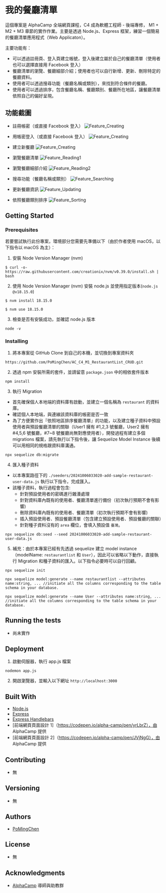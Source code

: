 # 我的餐廳清單

這個專案是 AlphaCamp 全端網頁課程，C4 成為軟體工程師 - 後端專修， M1 + M2 + M3 章節的實作作業。主要是透過 Node.js、Express 框架，練習一個簡易的餐廳清單應用程式（Web Applicaton）。

主要功能有：

- 可以透過註冊頁、登入頁建立帳號，登入後建立屬於自己的餐廳清單（使用者也可以選擇直接用 Facebook 登入）
- 餐廳清單的瀏覽、餐廳細部介紹；使用者也可以自行新增、更新、刪除特定的餐廳資料。
- 使用者可以透過搜尋功能（餐廳名稱或類別），來找到符合條件的餐廳。
- 使用者可以透過排序，包含餐廳名稱、餐廳類別、餐廳所在地區，讓餐廳清單依照自己的偏好呈現。

## 功能截圖

- 註冊帳密（或直接 Facebook 登入）
![Feature_Creating](./public/images/Feature_Register.png)

- 用帳密登入（或直接 Facebook 登入）
![Feature_Creating](./public/images/Feature_Login.png)

- 建立新餐廳 
![Feature_Creating](./public/images/Feature_Creating.png)

- 瀏覽餐廳清單
![Feature_Reading1](./public/images/Feature_Reading1.png)

- 瀏覽餐廳細部介紹
![Feature_Reading2](./public/images/Feature_Reading2.png)

- 搜尋功能（餐廳名稱或類別）
![Feature_Searching](./public/images/Feature_Searching.png)

- 更新餐廳資訊
![Feature_Updating](./public/images/Feature_Updating.png)

- 依照餐廳類別排序
![Feature_Sorting](./public/images/Feature_Sorting.png)

## Getting Started

### Prerequisites

若要嘗試執行此份專案，環境部分您需要先準備以下（由於作者使用 macOS，以下指令以 macOS 為主）：

1. 安裝 Node Version Manager (nvm)

```
$ curl -o- https://raw.githubusercontent.com/creationix/nvm/v0.39.0/install.sh | bash
```

2. 使用 Node Version Manager (nvm) 安裝 node.js 並使用指定版本(`node.js @v18.15.0`)

```
$ nvm install 18.15.0
```

```
$ nvm use 18.15.0
```

3. 檢查是否有安裝成功，並確認 node.js 版本

```
node -v
```

### Installing

1. 將本專案從 GitHub Clone 到自己的本機，並切換到專案資料夾

```
https://github.com/PoMingChen/AC_C4_M1_RestaurantList_CRUD.git
```

2. 透過 npm 安裝所需的套件，並請留意 `package.json` 中的相依套件版本

```
npm install
```

3. 執行 Migration

- 首先確保個人本地端的資料庫有啟動，並建立一個名稱為 `restaurant` 的資料庫。
- 確認個人本地端，與連線該資料庫的帳密是否一致
- 為了方便實作出『依照地區排序餐廳清單』的功能，以及建立種子資料中預設使用者與預設餐廳清單的關聯（User1 擁有 #1,2,3 號餐廳，User2 擁有 #4,5,6 號餐廳，#7~8 號餐廳尚無對應使用者），開發過程有建立多個 migrations 檔案，請先執行以下指令後，讓 Sequelize Model Instance 後續可以用相同的規格跟資料庫溝通。

```
npx sequelize db:migrate
```

4. 匯入種子資料

- 以本專案路徑下的 `./seeders/20241006033020-add-sample-restaurant-user-data.js` 執行以下指令，完成匯入。
- 該種子資料，執行過程會包含:
  - 針對預設使用者的密碼進行雜湊處理
  - 針對資料庫內既有的使用者、餐廳清單進行備份（初次執行預期不會有影響)
  - 刪除資料庫內既有的使用者、餐廳清單（初次執行預期不會有影響)
  - 插入預設使用者、預設餐廳清單（包含建立預設使用者、預設餐廳的關聯）
  - 針對種子資料沒有的 `area` 欄位，會填入預設值 `臺灣`。

```
npx sequelize db:seed --seed 20241006033020-add-sample-restaurant-user-data.js
```

5. 補充：由於本專案已經有先透過 sequelize 建立 model instance（modelName: `restaurantlist` 和 `User`），因此可以省略以下動作，直接執行 Migration 和種子資料的匯入。以下指令必要時可以自行回顧。

```
npx sequelize init
```

```
npx sequelize model:generate --name restaurantlist --attributes name:string, ... //initiate all the columns corresponding to the table schema in your database.
```

```
npx sequelize model:generate --name User --attributes name:string, ... //initiate all the columns corresponding to the table schema in your database.
```

## Running the tests

- 尚未實作

## Deployment

1. 啟動伺服器，執行 app.js 檔案

```
nodemon app.js
```

2. 開啟瀏覽器，並輸入以下網址 `http://localhost:3000`

## Built With

- [Node.js](https://nodejs.org/en)
- [Express](https://expressjs.com)
- [Express Handlebars](https://www.npmjs.com/package/express-handlebars)
- [前端網頁頁面設計 1]（https://codepen.io/alpha-camp/pen/yrLbrZ），由 AlphaCamp 提供
- [前端網頁頁面設計 2]（https://codepen.io/alpha-camp/pen/JVjNgG），由 AlphaCamp 提供

## Contributing

- 無

## Versioning

- 無

## Authors

- [PoMingChen](https://github.com/PoMingChen)

## License

- 無

## Acknowledgments

- [AlphaCamp](https://tw.alphacamp.co/) 導師與助教群
 